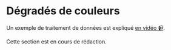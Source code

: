 <a name="color-gradients"></a>

# Dégradés de couleurs

Un exemple de traitement de données est expliqué <a href="https://youtu.be/irT6eV7JGDw" target="_blank">en vidéo 📹</a>.

Cette section est en cours de rédaction.

